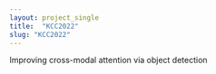 ```yaml
---
layout: project_single
title:  "KCC2022"
slug: "KCC2022"
---
```

Improving cross-modal attention via object detection
